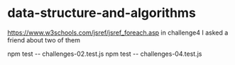 # data-structure-and-algorithms
https://www.w3schools.com/jsref/jsref_foreach.asp
in challenge4 I asked a friend about two of them

npm test -- challenges-02.test.js
npm test -- challenges-04.test.js